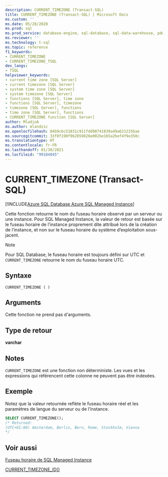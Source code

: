 ```yaml
---
description: CURRENT_TIMEZONE (Transact-SQL)
title: CURRENT_TIMEZONE (Transact-SQL) | Microsoft Docs
ms.custom: ''
ms.date: 05/28/2020
ms.prod: sql
ms.prod_service: database-engine, sql-database, sql-data-warehouse, pdw
ms.reviewer: ''
ms.technology: t-sql
ms.topic: reference
f1_keywords:
- CURRENT_TIMEZONE
- CURRENT_TIMEZONE_TSQL
dev_langs:
- TSQL
helpviewer_keywords:
- current time zone [SQL Server]
- current timezone [SQL Server]
- system time zone [SQL Server]
- system timezone [SQL Server]
- functions [SQL Server], time zone
- functions [SQL Server], timezone
- timezone [SQL Server], functions
- time zone [SQL Server], functions
- CURRENT_TIMEZONE function [SQL Server]
author: MladjoA
ms.author: mlandzic
ms.openlocfilehash: 84b9c6c51831c911fdd90741839a49a621225bae
ms.sourcegitcommit: 33f0f190f962059826e002be165a2bef4f9e350c
ms.translationtype: HT
ms.contentlocale: fr-FR
ms.lasthandoff: 01/30/2021
ms.locfileid: "99184045"
---
```

# <a name="current_timezone-transact-sql"></a>CURRENT_TIMEZONE (Transact-SQL)

[!INCLUDE[Azure SQL Database Azure SQL Managed Instance](../../includes/applies-to-version/asdb-asdbmi.md)]

Cette fonction retourne le nom du fuseau horaire observé par un serveur ou une instance. Pour SQL Managed Instance, la valeur de retour est basée sur le fuseau horaire de l’instance proprement dite attribué lors de la création de l’instance, et non sur le fuseau horaire du système d’exploitation sous-jacent.
  
> [!NOTE]  
> Pour SQL Database, le fuseau horaire est toujours défini sur UTC et `CURRENT_TIMEZONE` retourne le nom du fuseau horaire UTC.
  
## <a name="syntax"></a>Syntaxe  
  
```syntaxsql
CURRENT_TIMEZONE ( )  
```
  
## <a name="arguments"></a>Arguments

Cette fonction ne prend pas d'arguments.
  
## <a name="return-type"></a>Type de retour  

**varchar**
  
## <a name="remarks"></a>Notes  

`CURRENT_TIMEZONE` est une fonction non déterministe. Les vues et les expressions qui référencent cette colonne ne peuvent pas être indexées.
  
## <a name="example"></a>Exemple

Notez que la valeur retournée reflète le fuseau horaire réel et les paramètres de langue du serveur ou de l’instance.

```sql
SELECT CURRENT_TIMEZONE();  
/* Returned:  
(UTC+01:00) Amsterdam, Berlin, Bern, Rome, Stockholm, Vienna 
*/
```  
  
## <a name="see-also"></a>Voir aussi

[Fuseau horaire de SQL Managed Instance](/azure/sql-database/sql-database-managed-instance-timezone)

[CURRENT_TIMEZONE_ID()](./current-timezone-id-transact-sql.md)